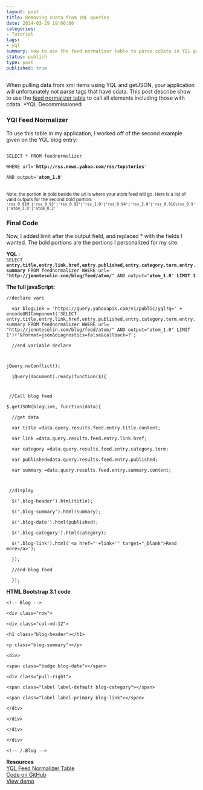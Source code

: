 ```yaml
---
layout: post
title: Removing cData from YQL queries
date: 2014-03-29 19:00:00
categories:
- Tutorial
tags:
- yql
summary: How to use the feed normalizer table to parse ccData in YQL queries. *YQL Decommissioned
status: publish
type: post
published: true
---
```

<p>When pulling data from xml items using YQL and getJSON, your application will unfortunately not parse tags that have cdata. This post describe show to use the <a href="http://www.yqlblog.net/blog/category/tutorial/" target="_blank" rel="nofollow">feed normalizer table</a> to call all elements including those with cdata. *YQL Decommissioned</p>
<p><!--more--></p>
<h3>YQl Feed Normalizer</h3>
<p>To use this table in my application, I worked off of the second example given on the YQL blog entry:<br />
<code><br />
SELECT * FROM feednormalizer<br />
WHERE url='<strong>http://rss.news.yahoo.com/rss/topstories</strong>'<br />
AND output='<strong>atom_1.0</strong>'<br />
</code><br />
<small>Note: the portion in bold beside the url is where your atom feed will go. Here is a list of valid outputs for the second bold portion:</small><br />
<code><small>'rss_0.91N'|'rss_0.93'|'rss_0.92'|'rss_1.0'|'rss_0.94'|'rss_2.0'|'rss_0.91U\rss_0.9'|'atom_1.0'|'atom_0.3'</small></code></p>
<h3>Final Code</h3>
<p>Now, I added limit after the output field, and replaced * with the fields I wanted. The bold portions are the portions I personalized for my site.</p>
<p><strong>YQL :</strong><br />
<code>SELECT <strong>entry.title,entry.link.href,entry.published,entry.category.term,entry.summary</strong> FROM feednormalizer WHERE url= &quot;<strong>http://jenntesolin.com/blog/feed/atom/</strong>&quot; AND output=&quot;<strong>atom_1.0</strong>&quot; <strong>LIMIT 1</strong></code></p>
<p><strong>The full javaScript:</strong></p>
<p><code>//declare vars<br />
  var blogLink = 'https://query.yahooapis.com/v1/public/yql?q=' + encodeURIComponent('SELECT entry.title,entry.link.href,entry.published,entry.category.term,entry.summary FROM feednormalizer WHERE url= &quot;http://jenntesolin.com/blog/feed/atom/&quot; AND output=&quot;atom_1.0&quot; LIMIT 1')+'&amp;format=json&amp;diagnostics=false&amp;callback=?';<br />
  //end variable declare</p>
<p>jQuery.noConflict();<br />
  jQuery(document).ready(function($){</p>
<p> //Call blog feed<br />
$.getJSON(blogLink, function(data){<br />
  //get data<br />
  var title =data.query.results.feed.entry.title.content;<br />
  var link =data.query.results.feed.entry.link.href;<br />
  var category =data.query.results.feed.entry.category.term;<br />
  var published=data.query.results.feed.entry.published;<br />
  var summary =data.query.results.feed.entry.summary.content;</p>
<p> //display<br />
  $('.blog-header').html(title);<br />
  $('.blog-summary').html(summary);<br />
  $('.blog-date').html(published);<br />
  $('.blog-category').html(category);<br />
  $('.blog-link').html('&lt;a href=&quot;'+link+'&quot; target=&quot;_blank&quot;&gt;Read more&lt;/a&gt;');<br />
  });<br />
  //end blog feed<br />
  });</code></p>
<p><strong>HTML Bootstrap 3.1 code</strong></p>
<p><code>&lt;!-- Blog --&gt;<br />
&lt;div class=&quot;row&quot;&gt;<br />
&lt;div class=&quot;col-md-12&quot;&gt;<br />
&lt;h1 class=&quot;blog-header&quot;&gt;&lt;/h1&gt;<br />
&lt;p class=&quot;blog-summary&quot;&gt;&lt;/p&gt;<br />
&lt;div&gt;<br />
&lt;span class=&quot;badge blog-date&quot;&gt;&lt;/span&gt;<br />
&lt;div class=&quot;pull-right&quot;&gt;<br />
&lt;span class=&quot;label label-default blog-category&quot;&gt;&lt;/span&gt;<br />
&lt;span class=&quot;label label-primary blog-link&quot;&gt;&lt;/span&gt; <br />
&lt;/div&gt; <br />
&lt;/div&gt;<br />
&lt;/div&gt;<br />
&lt;/div&gt;<br />
&lt;!-- /.Blog --&gt;</code></p>
<p><strong>Resources</strong><br />
<a href="http://www.yqlblog.net/blog/category/tutorial/" target="_blank" rel="nofollow">YQL Feed Normalizer Table</a><br />
<a href="https://github.com/jennifert/JavaScript-Demos/blob/master/YQL/cdata_blog_example.html" target="_blank" rel="nofollow">Code on GitHub</a><br />
<a href="/demos/cdata_blog_example.html" target="_blank" rel="nofollow">View demo</a></p>

